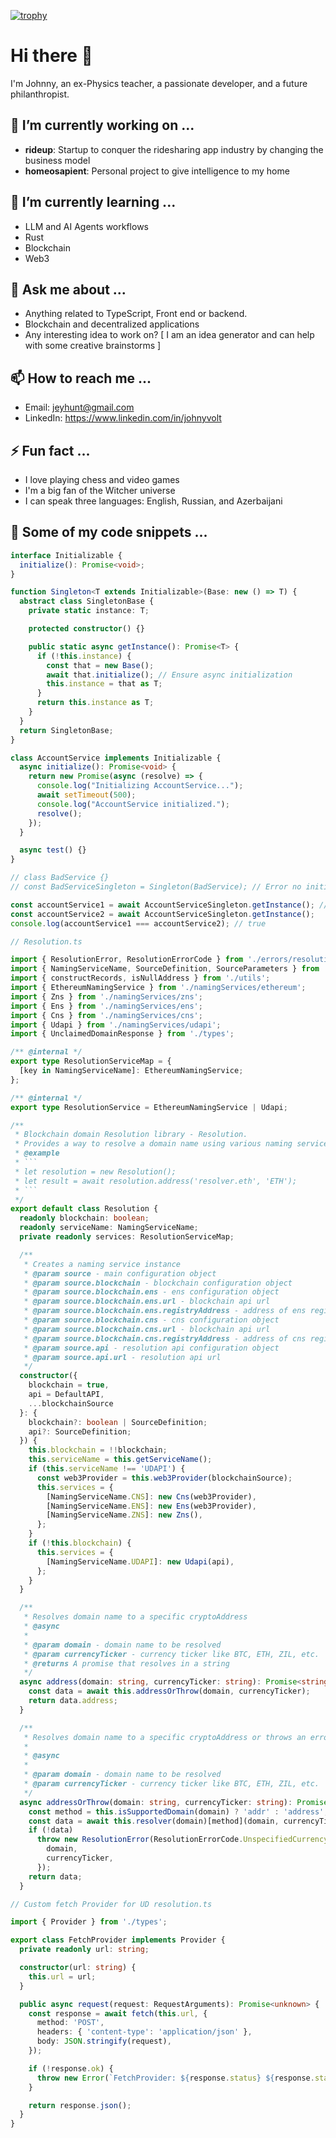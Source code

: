 [![trophy](https://github-profile-trophy.vercel.app/?username=JohnnyJumper)](https://github.com/ryo-ma/github-profile-trophy)
# Hi there 👋

I'm Johnny, an ex-Physics teacher, a passionate developer, and a future philanthropist.

## 🔭 I’m currently working on ...

- **rideup**: Startup to conquer the ridesharing app industry by changing the business model
- **homeosapient**: Personal project to give intelligence to my home

## 🌱 I’m currently learning ...

- LLM and AI Agents workflows
- Rust
- Blockchain
- Web3

## 💬 Ask me about ...

- Anything related to TypeScript, Front end or backend.
- Blockchain and decentralized applications
- Any interesting idea to work on? [ I am an idea generator and can help with some creative brainstorms ] 

## 📫 How to reach me ...

- Email: jeyhunt@gmail.com
- LinkedIn: https://www.linkedin.com/in/johnyvolt

## ⚡ Fun fact ...

- I love playing chess and video games
- I'm a big fan of the Witcher universe
- I can speak three languages: English, Russian, and Azerbaijani

## 📄 Some of my code snippets ...

```ts
interface Initializable {
  initialize(): Promise<void>;
}

function Singleton<T extends Initializable>(Base: new () => T) {
  abstract class SingletonBase {
    private static instance: T;

    protected constructor() {}

    public static async getInstance(): Promise<T> {
      if (!this.instance) {
        const that = new Base();
        await that.initialize(); // Ensure async initialization
        this.instance = that as T;
      }
      return this.instance as T;
    }
  }
  return SingletonBase;
}

class AccountService implements Initializable {
  async initialize(): Promise<void> {
    return new Promise(async (resolve) => {
      console.log("Initializing AccountService...");
      await setTimeout(500);
      console.log("AccountService initialized.");
      resolve();
    });
  }

  async test() {}
}

// class BadService {}
// const BadServiceSingleton = Singleton(BadService); // Error no initialize function within

const accountService1 = await AccountServiceSingleton.getInstance(); // type AccountService
const accountService2 = await AccountServiceSingleton.getInstance();
console.log(accountService1 === accountService2); // true
```


```ts
// Resolution.ts

import { ResolutionError, ResolutionErrorCode } from './errors/resolutionError';
import { NamingServiceName, SourceDefinition, SourceParameters } from './types/publicTypes';
import { constructRecords, isNullAddress } from './utils';
import { EthereumNamingService } from './namingServices/ethereum';
import { Zns } from './namingServices/zns';
import { Ens } from './namingServices/ens';
import { Cns } from './namingServices/cns';
import { Udapi } from './namingServices/udapi';
import { UnclaimedDomainResponse } from './types';

/** @internal */
export type ResolutionServiceMap = {
  [key in NamingServiceName]: EthereumNamingService;
};

/** @internal */
export type ResolutionService = EthereumNamingService | Udapi;

/**
 * Blockchain domain Resolution library - Resolution.
 * Provides a way to resolve a domain name using various naming services
 * @example
 * ```
 * let resolution = new Resolution();
 * let result = await resolution.address('resolver.eth', 'ETH');
 * ```
 */
export default class Resolution {
  readonly blockchain: boolean;
  readonly serviceName: NamingServiceName;
  private readonly services: ResolutionServiceMap;

  /**
   * Creates a naming service instance
   * @param source - main configuration object
   * @param source.blockchain - blockchain configuration object
   * @param source.blockchain.ens - ens configuration object
   * @param source.blockchain.ens.url - blockchain api url
   * @param source.blockchain.ens.registryAddress - address of ens registry contract
   * @param source.blockchain.cns - cns configuration object
   * @param source.blockchain.cns.url - blockchain api url
   * @param source.blockchain.cns.registryAddress - address of cns registry contract
   * @param source.api - resolution api configuration object
   * @param source.api.url - resolution api url
   */
  constructor({
    blockchain = true,
    api = DefaultAPI,
    ...blockchainSource
  }: {
    blockchain?: boolean | SourceDefinition;
    api?: SourceDefinition;
  }) {
    this.blockchain = !!blockchain;
    this.serviceName = this.getServiceName();
    if (this.serviceName !== 'UDAPI') {
      const web3Provider = this.web3Provider(blockchainSource);
      this.services = {
        [NamingServiceName.CNS]: new Cns(web3Provider),
        [NamingServiceName.ENS]: new Ens(web3Provider),
        [NamingServiceName.ZNS]: new Zns(),
      };
    }
    if (!this.blockchain) {
      this.services = {
        [NamingServiceName.UDAPI]: new Udapi(api),
      };
    }
  }

  /**
   * Resolves domain name to a specific cryptoAddress
   * @async
   *
   * @param domain - domain name to be resolved
   * @param currencyTicker - currency ticker like BTC, ETH, ZIL, etc.
   * @returns A promise that resolves in a string
   */
  async address(domain: string, currencyTicker: string): Promise<string> {
    const data = await this.addressOrThrow(domain, currencyTicker);
    return data.address;
  }

  /**
   * Resolves domain name to a specific cryptoAddress or throws an error if not found or not supported by network.
   *
   * @async
   *
   * @param domain - domain name to be resolved
   * @param currencyTicker - currency ticker like BTC, ETH, ZIL, etc.
   */
  async addressOrThrow(domain: string, currencyTicker: string): Promise<{ address: string; coin: number }> {
    const method = this.isSupportedDomain(domain) ? 'addr' : 'address';
    const data = await this.resolver(domain)[method](domain, currencyTicker);
    if (!data)
      throw new ResolutionError(ResolutionErrorCode.UnspecifiedCurrency, {
        domain,
        currencyTicker,
      });
    return data;
  }
```

```ts
// Custom fetch Provider for UD resolution.ts

import { Provider } from './types';

export class FetchProvider implements Provider {
  private readonly url: string;

  constructor(url: string) {
    this.url = url;
  }

  public async request(request: RequestArguments): Promise<unknown> {
    const response = await fetch(this.url, {
      method: 'POST',
      headers: { 'content-type': 'application/json' },
      body: JSON.stringify(request),
    });

    if (!response.ok) {
      throw new Error(`FetchProvider: ${response.status} ${response.statusText}`);
    }

    return response.json();
  }
}
```

<!--
**JohnnyJumper/JohnnyJumper** is a ✨ _special_ ✨ repository because its `README.md` (this file) appears on your GitHub profile.

Here are some ideas to get you started:

- 🔭 I’m currently working on ...
- 🌱 I’m currently learning ...
- 👯 I’m looking to collaborate on ...
- 🤔 I’m looking for help with ...
- 💬 Ask me about ...
- 📫 How to reach me: ...
- 😄 Pronouns: ...
- ⚡ Fun fact: ...
-->
